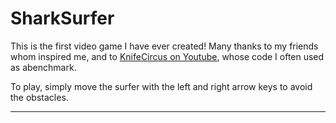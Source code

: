 # SharkSurfer

This is the first video game I have ever created! Many thanks to my friends whom inspired me, and to [KnifeCircus on Youtube](https://www.youtube.com/channel/UCwjglHy7pCPF4ES-S7FKxQg), 
whose code I often used as abenchmark. 

To play, simply move the surfer with the left and right arrow keys to avoid the obstacles.

---






